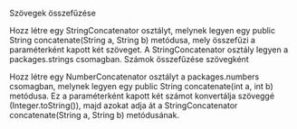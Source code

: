 Szövegek összefűzése

Hozz létre egy StringConcatenator osztályt, melynek legyen egy public String concatenate(String a, String b) metódusa, mely összefűzi a paraméterként kapott két szöveget. A StringConcatenator osztály legyen a packages.strings csomagban.
Számok összefűzése szövegként

Hozz létre egy NumberConcatenator osztályt a packages.numbers csomagban, melynek legyen egy public String concatenate(int a, int b) metódusa. Ez a paraméterként kapott két számot konvertálja szöveggé (Integer.toString()), majd azokat adja át a StringConcatenator concatenate(String a, String b) metódusának.